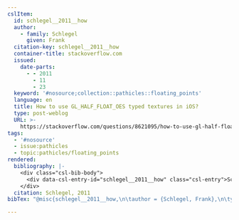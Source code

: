```yaml
---
cslItem:
  id: schlegel__2011__how
  author:
    - family: Schlegel
      given: Frank
  citation-key: schlegel__2011__how
  container-title: stackoverflow.com
  issued:
    date-parts:
      - - 2011
        - 11
        - 23
  keyword: '#nosource;collection::pathicles::floating_points'
  language: en
  title: How to use GL_HALF_FLOAT_OES typed textures in iOS?
  type: post-weblog
  URL: >-
    https://stackoverflow.com/questions/8621095/how-to-use-gl-half-float-oes-typed-textures-in-ios
tags:
  - '#nosource'
  - issue:pathicles
  - topic:pathicles/floating_points
rendered:
  bibliography: |-
    <div class="csl-bib-body">
      <div data-csl-entry-id="schlegel__2011__how" class="csl-entry">Schlegel, F. 2011 “How to use GL_HALF_FLOAT_OES typed textures in iOS?,” <i>stackoverflow.com</i>, 23 November. Available at: <a href='https://stackoverflow.com/questions/8621095/how-to-use-gl-half-float-oes-typed-textures-in-ios.'>https://stackoverflow.com/questions/8621095/how-to-use-gl-half-float-oes-typed-textures-in-ios.</a></div>
    </div>
  citation: Schlegel, 2011
bibTex: "@misc{schlegel__2011__how,\n\tauthor = {Schlegel, Frank},\n\tyear = {2011},\n\tmonth = {nov 23},\n\ttitle = {How to use {GL}\\textunderscore{}{HALF}\\textunderscore{}{FLOAT}\\textunderscore{}{OES} typed textures in {iOS}?},\n\thowpublished = {https://stackoverflow.com/questions/8621095/how-to-use-gl-half-float-oes-typed-textures-in-ios},\n}\n\n"

---
```

